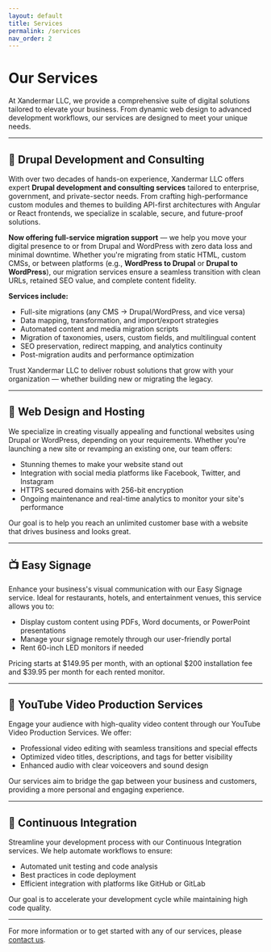 ```yaml
---
layout: default
title: Services
permalink: /services
nav_order: 2
---
```


# Our Services

At Xandermar LLC, we provide a comprehensive suite of digital solutions tailored to elevate your business. From dynamic web design to advanced development workflows, our services are designed to meet your unique needs.

---

## 🧩 Drupal Development and Consulting

With over two decades of hands-on experience, Xandermar LLC offers expert **Drupal development and consulting services** tailored to enterprise, government, and private-sector needs. From crafting high-performance custom modules and themes to building API-first architectures with Angular or React frontends, we specialize in scalable, secure, and future-proof solutions.

**Now offering full-service migration support** — we help you move your digital presence to or from Drupal and WordPress with zero data loss and minimal downtime. Whether you're migrating from static HTML, custom CMSs, or between platforms (e.g., **WordPress to Drupal** or **Drupal to WordPress**), our migration services ensure a seamless transition with clean URLs, retained SEO value, and complete content fidelity.

**Services include:**

* Full-site migrations (any CMS → Drupal/WordPress, and vice versa)
* Data mapping, transformation, and import/export strategies
* Automated content and media migration scripts
* Migration of taxonomies, users, custom fields, and multilingual content
* SEO preservation, redirect mapping, and analytics continuity
* Post-migration audits and performance optimization

Trust Xandermar LLC to deliver robust solutions that grow with your organization — whether building new or migrating the legacy.

---

## 🎨 Web Design and Hosting

We specialize in creating visually appealing and functional websites using Drupal or WordPress, depending on your requirements. Whether you're launching a new site or revamping an existing one, our team offers:

* Stunning themes to make your website stand out
* Integration with social media platforms like Facebook, Twitter, and Instagram
* HTTPS secured domains with 256-bit encryption
* Ongoing maintenance and real-time analytics to monitor your site's performance

Our goal is to help you reach an unlimited customer base with a website that drives business and looks great.

---

## 📺 Easy Signage

Enhance your business's visual communication with our Easy Signage service. Ideal for restaurants, hotels, and entertainment venues, this service allows you to:

* Display custom content using PDFs, Word documents, or PowerPoint presentations
* Manage your signage remotely through our user-friendly portal
* Rent 60-inch LED monitors if needed

Pricing starts at \$149.95 per month, with an optional \$200 installation fee and \$39.95 per month for each rented monitor.

---

## 🎥 YouTube Video Production Services

Engage your audience with high-quality video content through our YouTube Video Production Services. We offer:

* Professional video editing with seamless transitions and special effects
* Optimized video titles, descriptions, and tags for better visibility
* Enhanced audio with clear voiceovers and sound design

Our services aim to bridge the gap between your business and customers, providing a more personal and engaging experience.

---

## 🔄 Continuous Integration

Streamline your development process with our Continuous Integration services. We help automate workflows to ensure:

* Automated unit testing and code analysis
* Best practices in code deployment
* Efficient integration with platforms like GitHub or GitLab

Our goal is to accelerate your development cycle while maintaining high code quality.

---

For more information or to get started with any of our services, please [contact us](/contact-us).

